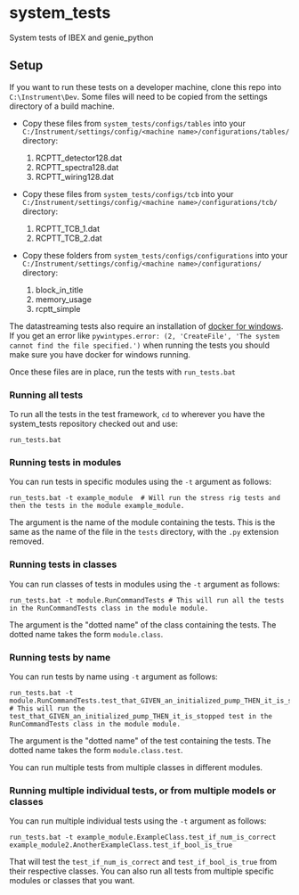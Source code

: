 # system_tests
System tests of IBEX and genie_python


## Setup

If you want to run these tests on a developer machine, clone this repo into `C:\Instrument\Dev`. Some files will need to be copied from the settings directory of a build machine.

* Copy these files from `system_tests/configs/tables` into your `C:/Instrument/settings/config/<machine name>/configurations/tables/` directory:
    1. RCPTT_detector128.dat
    1. RCPTT_spectra128.dat
    1. RCPTT_wiring128.dat
    
* Copy these files from `system_tests/configs/tcb` into your `C:/Instrument/settings/config/<machine name>/configurations/tcb/` directory:
    1. RCPTT_TCB_1.dat
    1. RCPTT_TCB_2.dat
    
* Copy these folders from `system_tests/configs/configurations` into your `C:/Instrument/settings/config/<machine name>/configurations/` directory:
    1. block_in_title
    1. memory_usage
    1. rcptt_simple

The datastreaming tests also require an installation of [docker for windows](https://docs.docker.com/docker-for-windows/install/#install-docker-desktop-on-windows). 
If you get an error like `pywintypes.error: (2, 'CreateFile', 'The system cannot find the file specified.')` when running the tests you should make sure you have docker for windows running.

Once these files are in place, run the tests with `run_tests.bat`


### Running all tests

To run all the tests in the test framework, `cd` to wherever you have the system_tests repository checked out and use:

```
run_tests.bat
```


### Running tests in modules

You can run tests in specific modules using the `-t` argument as follows:

```
run_tests.bat -t example_module  # Will run the stress rig tests and then the tests in the module example_module.
```

The argument is the name of the module containing the tests. This is the same as the name of the file in the `tests` directory, with the `.py` extension removed.


### Running tests in classes

You can run classes of tests in modules using the `-t` argument as follows:

```
run_tests.bat -t module.RunCommandTests # This will run all the tests in the RunCommandTests class in the module module. 
```

The argument is the "dotted name" of the class containing the tests. The dotted name takes the form `module.class`.


### Running tests by name

You can run tests by name using `-t` argument as follows:

```
run_tests.bat -t module.RunCommandTests.test_that_GIVEN_an_initialized_pump_THEN_it_is_stopped # This will run the test_that_GIVEN_an_initialized_pump_THEN_it_is_stopped test in the RunCommandTests class in the module module. 
```

The argument is the "dotted name" of the test containing the tests. The dotted name takes the form `module.class.test`.

You can run multiple tests from multiple classes in different modules.


### Running multiple individual tests, or from multiple models or classes

You can run multiple individual tests using the `-t` argument as follows:

```
run_tests.bat -t example_module.ExampleClass.test_if_num_is_correct example_module2.AnotherExampleClass.test_if_bool_is_true
```

That will test the `test_if_num_is_correct` and `test_if_bool_is_true` from their respective classes. You can also run all tests from multiple specific modules or classes that you want. 
